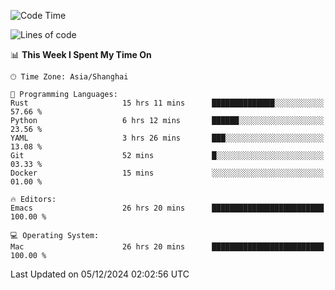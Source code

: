 <!--START_SECTION:waka-->
![Code Time](http://img.shields.io/badge/Code%20Time-2%2C334%20hrs%2053%20mins-blue)

![Lines of code](https://img.shields.io/badge/From%20Hello%20World%20I%27ve%20Written-309.1%20thousand%20lines%20of%20code-blue)

📊 **This Week I Spent My Time On** 

```text
🕑︎ Time Zone: Asia/Shanghai

💬 Programming Languages: 
Rust                     15 hrs 11 mins      ██████████████░░░░░░░░░░░   57.66 % 
Python                   6 hrs 12 mins       ██████░░░░░░░░░░░░░░░░░░░   23.56 % 
YAML                     3 hrs 26 mins       ███░░░░░░░░░░░░░░░░░░░░░░   13.08 % 
Git                      52 mins             █░░░░░░░░░░░░░░░░░░░░░░░░   03.33 % 
Docker                   15 mins             ░░░░░░░░░░░░░░░░░░░░░░░░░   01.00 % 

🔥 Editors: 
Emacs                    26 hrs 20 mins      █████████████████████████   100.00 % 

💻 Operating System: 
Mac                      26 hrs 20 mins      █████████████████████████   100.00 % 
```


 Last Updated on 05/12/2024 02:02:56 UTC
<!--END_SECTION:waka-->
